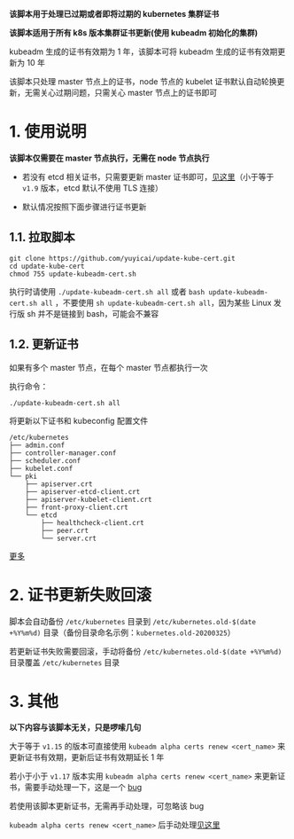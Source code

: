 **该脚本用于处理已过期或者即将过期的 kubernetes 集群证书**  

**该脚本适用于所有 k8s 版本集群证书更新(使用 kubeadm 初始化的集群)**  

kubeadm 生成的证书有效期为 1 年，该脚本可将 kubeadm 生成的证书有效期更新为 10 年  

该脚本只处理 master 节点上的证书，node 节点的 kubelet 证书默认自动轮换更新，无需关心过期问题，只需关心 master 节点上的证书即可  

# 1. 使用说明

**该脚本仅需要在 master 节点执行，无需在 node 节点执行**  

- 若没有 etcd 相关证书，只需要更新 master 证书即可，[见这里](/other.md#1-只更新-master-证书)（小于等于 `v1.9` 版本，etcd 默认不使用 TLS 连接）

- 默认情况按照下面步骤进行证书更新

## 1.1. 拉取脚本

```
git clone https://github.com/yuyicai/update-kube-cert.git
cd update-kube-cert
chmod 755 update-kubeadm-cert.sh
```
执行时请使用 `./update-kubeadm-cert.sh all` 或者 `bash update-kubeadm-cert.sh all` ，不要使用 `sh update-kubeadm-cert.sh all`，因为某些 Linux 发行版 sh 并不是链接到 bash，可能会不兼容  

## 1.2. 更新证书  
如果有多个 master 节点，在每个 master 节点都执行一次  

执行命令：

```
./update-kubeadm-cert.sh all
```
将更新以下证书和 kubeconfig 配置文件  
```
/etc/kubernetes
├── admin.conf
├── controller-manager.conf
├── scheduler.conf
├── kubelet.conf
└── pki
    ├── apiserver.crt
    ├── apiserver-etcd-client.crt
    ├── apiserver-kubelet-client.crt
    ├── front-proxy-client.crt
    └── etcd
        ├── healthcheck-client.crt
        ├── peer.crt
        └── server.crt
```

[更多](/other.md)

# 2. 证书更新失败回滚

脚本会自动备份 `/etc/kubernetes` 目录到 `/etc/kubernetes.old-$(date +%Y%m%d)` 目录（备份目录命名示例：`kubernetes.old-20200325`）

若更新证书失败需要回滚，手动将备份 `/etc/kubernetes.old-$(date +%Y%m%d)`目录覆盖 `/etc/kubernetes` 目录  



# 3. 其他

**以下内容与该脚本无关，只是啰嗦几句**

大于等于 `v1.15` 的版本可直接使用 `kubeadm alpha certs renew <cert_name>` 来更新证书有效期，更新后证书有效期延长 1 年 

若小于小于 `v1.17` 版本实用 `kubeadm alpha certs renew <cert_name>` 来更新证书，需要手动处理一下，这是一个 [bug](<https://github.com/kubernetes/kubeadm/issues/1753>)  

若使用该脚本更新证书，无需再手动处理，可忽略该 bug  

`kubeadm alpha certs renew <cert_name>` 后手动处理[见这里](/other.md#4-kubeadm-命令更新证书手动处理)  

